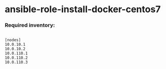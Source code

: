 # ansible-role-install-docker-centos7

### Required inventory:
```ansible

[nodes]
10.0.10.1
10.0.10.2
10.0.110.1
10.0.110.2
10.0.110.3
```
